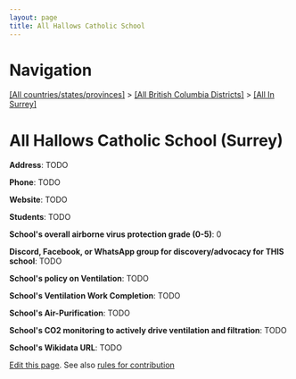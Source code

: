 ```yaml
---
layout: page
title: All Hallows Catholic School
---
```

# Navigation

[[All countries/states/provinces]](../../..) > [[All British Columbia Districts]](../..) > [[All In Surrey]](..)

# All Hallows Catholic School (Surrey)

**Address**: TODO

**Phone**: TODO

**Website**: TODO

**Students**: TODO

**School's overall airborne virus protection grade (0-5)**: 0

**Discord, Facebook, or WhatsApp group for discovery/advocacy for THIS school**: TODO

**School's policy on Ventilation**: TODO

**School's Ventilation Work Completion**: TODO

**School's Air-Purification**: TODO

**School's CO2 monitoring to actively drive ventilation and filtration**: TODO

**School's Wikidata URL**: TODO


[Edit this page](https://github.com/ventilate-schools/BC/edit/main/./Surrey/All_Hallows_Catholic_School.md). See also [rules for contribution](../../../contribution-rules/)